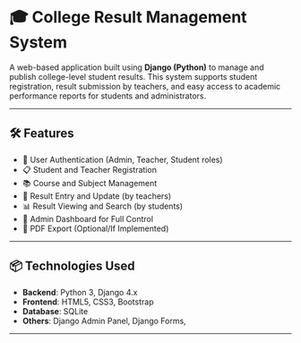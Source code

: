 # 🎓 College Result Management System

A web-based application built using **Django (Python)** to manage and publish college-level student results. This system supports student registration, result submission by teachers, and easy access to academic performance reports for students and administrators.

---

## 🛠️ Features

- 🔐 User Authentication (Admin, Teacher, Student roles)
- 📋 Student and Teacher Registration
- 📚 Course and Subject Management
- 📝 Result Entry and Update (by teachers)
- 📊 Result Viewing and Search (by students)
- 📑 Admin Dashboard for Full Control
- 📂 PDF Export (Optional/If Implemented)

---

## 📦 Technologies Used

- **Backend**: Python 3, Django 4.x
- **Frontend**: HTML5, CSS3, Bootstrap 
- **Database**: SQLite 
- **Others**: Django Admin Panel, Django Forms, 

---

